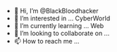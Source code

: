 - 👋 Hi, I’m @BlackBloodhacker
- 👀 I’m interested in ... CyberWorld
- 🌱 I’m currently learning ... Web
- 💞️ I’m looking to collaborate on ... 
- 📫 How to reach me ... 

<!---
BlackBloodhacker/BlackBloodhacker is a ✨ special ✨ repository because its `README.md` (this file) appears on your GitHub profile.
You can click the Preview link to take a look at your changes.
--->
